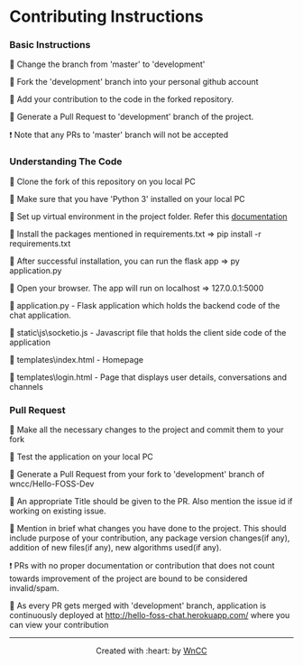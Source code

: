 # Contributing Instructions

### Basic Instructions

:dash: Change the branch from 'master' to 'development' <br>

:dash: Fork the 'development' branch into your personal github account<br>

:dash: Add your contribution to the code in the forked repository.<br>

:dash: Generate a Pull Request to 'development' branch of the project.<br>

:exclamation: Note that any PRs to 'master' branch will not be accepted <br>

### Understanding The Code

:dash: Clone the fork of this repository on you local PC<br>

:dash: Make sure that you have 'Python 3' installed on your local PC<br>

:dash: Set up virtual environment in the project folder. Refer this [documentation](https://packaging.python.org/guides/installing-using-pip-and-virtual-environments/)<br>

:dash: Install the packages mentioned in requirements.txt => pip install -r requirements.txt <br>

:dash: After successful installation, you can run the flask app => py application.py<br>

:dash: Open your browser. The app will run on localhost => 127.0.0.1:5000<br>

:key: application.py - Flask application which holds the backend code of the chat application.

:key: static\js\socketio.js - Javascript file that holds the client side code of the application 

:key: templates\index.html - Homepage 

:key: templates\login.html - Page that displays user details, conversations and channels

### Pull Request 

:dash: Make all the necessary changes to the project and commit them to your fork<br>

:dash: Test the application on your local PC<br>

:dash: Generate a Pull Request from your fork to 'development' branch of wncc/Hello-FOSS-Dev<br>

:dash: An appropriate Title should be given to the PR. Also mention the issue id if working on existing issue.<br>

:dash: Mention in brief what changes you have done to the project. This should include purpose of your contribution, any package version changes(if any), addition of new files(if any), new algorithms used(if any).<br>

:exclamation: PRs with no proper documentation or contribution that does not count towards improvement of the project are bound to be considered invalid/spam.<br>

:dash: As every PR gets merged with 'development' branch, application is continuously deployed at http://hello-foss-chat.herokuapp.com/ where you can view your contribution

<hr>

<p align="center">Created with :heart: by <a href="https://www.wncc-iitb.org/">WnCC</a></p>

